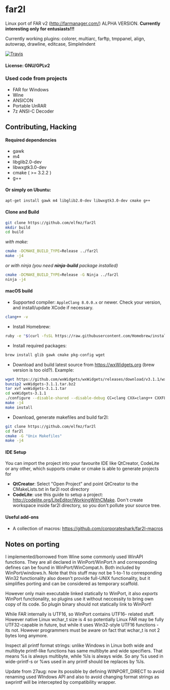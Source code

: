 # far2l
Linux port of FAR v2 (http://farmanager.com/)
ALPHA VERSION.
**Currently interesting only for entusiasts!!!**

Currently working plugins: colorer, multiarc, farftp, tmppanel, align, autowrap, drawline, editcase, SimpleIndent

[![Travis](https://img.shields.io/travis/elfmz/far2l.svg)](https://travis-ci.org/elfmz/far2l)

#### License: GNU/GPLv2<br>

### Used code from projects

* FAR for Windows
* Wine
* ANSICON
* Portable UnRAR
* 7z ANSI-C Decoder

## Contributing, Hacking
#### Required dependencies

* gawk
* m4
* libglib2.0-dev
* libwxgtk3.0-dev
* cmake ( >= 3.2.2 )
* g++

#### Or simply on Ubuntu:
``` sh
apt-get install gawk m4 libglib2.0-dev libwxgtk3.0-dev cmake g++
```

#### Clone and Build

``` sh
git clone https://github.com/elfmz/far2l
mkdir build
cd build
```
_with make:_
``` sh
cmake -DCMAKE_BUILD_TYPE=Release ../far2l
make -j4
``` 
_or with ninja (you need **ninja-build** package installed)_
``` sh
cmake -DCMAKE_BUILD_TYPE=Release -G Ninja ../far2l
ninja -j4
```

#### macOS build

 * Supported compiler: ```AppleClang 8.0.0.x``` or newer. Check your version, and install/update XCode if necessary.
 ```sh
 clang++ -v
 ```

 * Install Homebrew:
```sh
ruby -e "$(curl -fsSL https://raw.githubusercontent.com/Homebrew/install/master/install)"
```

 * Install required packages:
```sh
brew install glib gawk cmake pkg-config wget
```

 * Download and build latest source from https://wxWidgets.org (brew version is too old?). Example: 
```sh
wget https://github.com/wxWidgets/wxWidgets/releases/download/v3.1.1/wxWidgets-3.1.1.tar.bz2
bunzip2 wxWidgets-3.1.1.tar.bz2
tar xvf wxWidgets-3.1.1.tar
cd wxWidgets-3.1.1
./configure --disable-shared --disable-debug CC=clang CXX=clang++ CXXFLAGS="-stdlib=libc++ -std=c++11" OBJCXXFLAGS="-stdlib=libc++ -std=c++11" LDFLAGS=-stdlib=libc++ --enable-monolithic --enable-unicode
make -j4
make install
```

 * Download, generate makefiles and build far2l:
```sh
git clone https://github.com/elfmz/far2l
cd far2l
cmake -G "Unix Makefiles"
make -j4
```



#### IDE Setup
You can import the project into your favourite IDE like QtCreator, CodeLite or any other, which supports cmake or cmake is able to generate projects for

 * **QtCreator**: Select "Open Project" and point QtCreator to the CMakeLists.txt in far2l root directory
 * **CodeLite**: use this guide to setup a project: http://codelite.org/LiteEditor/WorkingWithCMake. Don't create workspace inside far2l directory, so you don't pollute your source tree.

#### Useful add-ons

 * A collection of macros: https://github.com/corporateshark/far2l-macros






## Notes on porting

I implemented/borrowed from Wine some commonly used WinAPI functions. They are all declared in WinPort/WinPort.h and corresponding defines can be found in WinPort/WinCompat.h. Both included by WinPort/windows.h. Note that this stuff may not be 1-to-1 to corresponding Win32 functionality also doesn't provide full-UNIX functionality, but it simplifies porting and can be considered as temporary scaffold.

However only main executable linked statically to WinPort, it also _exports_ WinPort functionality, so plugins use it without neccessity to bring own copy of its code. So plugin binary should not statically link to WinPort!

While FAR internally is UTF16, so WinPort contains UTF16- related stuff. However native Linux wchar_t size is 4 so potentially Linux FAR may be fully UTF32-capable in future, but while it uses Win32-style UTF16 functions - its not. However programmers must be aware on fact that wchar_t is not 2 bytes long anymore.

Inspect all printf format strings: unlike Windows in Linux both wide and multibyte printf-like functions has same multibyte and wide specifiers. That means %s is always multibyte, while %ls is always wide. So any %s used in wide-printf-s or %ws used in any printf should be replaces by %ls.

Update from 27aug: now its possible by defining WINPORT_DIRECT to avoid renaming used WIndows API and also to avoid changing format strings as swprintf will be intercepted by compatibility wrapper.
